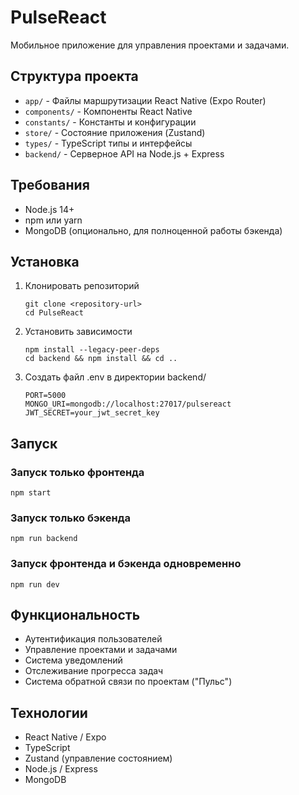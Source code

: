 # PulseReact

Мобильное приложение для управления проектами и задачами.

## Структура проекта

- `app/` - Файлы маршрутизации React Native (Expo Router)
- `components/` - Компоненты React Native
- `constants/` - Константы и конфигурации
- `store/` - Состояние приложения (Zustand)
- `types/` - TypeScript типы и интерфейсы
- `backend/` - Серверное API на Node.js + Express

## Требования

- Node.js 14+
- npm или yarn
- MongoDB (опционально, для полноценной работы бэкенда)

## Установка

1. Клонировать репозиторий
   ```
   git clone <repository-url>
   cd PulseReact
   ```

2. Установить зависимости
   ```
   npm install --legacy-peer-deps
   cd backend && npm install && cd ..
   ```

3. Создать файл .env в директории backend/
   ```
   PORT=5000
   MONGO_URI=mongodb://localhost:27017/pulsereact
   JWT_SECRET=your_jwt_secret_key
   ```

## Запуск

### Запуск только фронтенда
```
npm start
```

### Запуск только бэкенда
```
npm run backend
```

### Запуск фронтенда и бэкенда одновременно
```
npm run dev
```

## Функциональность

- Аутентификация пользователей
- Управление проектами и задачами
- Система уведомлений
- Отслеживание прогресса задач
- Система обратной связи по проектам ("Пульс")

## Технологии

- React Native / Expo
- TypeScript
- Zustand (управление состоянием)
- Node.js / Express
- MongoDB 